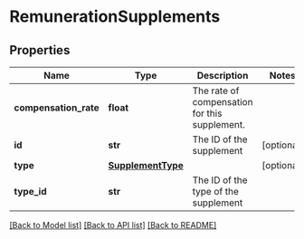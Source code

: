 # RemunerationSupplements

## Properties
Name | Type | Description | Notes
------------ | ------------- | ------------- | -------------
**compensation_rate** | **float** | The rate of compensation for this supplement. | 
**id** | **str** | The ID of the supplement | [optional] 
**type** | [**SupplementType**](SupplementType.md) |  | [optional] 
**type_id** | **str** | The ID of the type of the supplement | 

[[Back to Model list]](../README.md#documentation-for-models) [[Back to API list]](../README.md#documentation-for-api-endpoints) [[Back to README]](../README.md)


